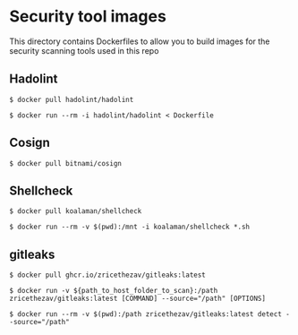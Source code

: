 # Security tool images

This directory contains Dockerfiles to allow you to build images for the security scanning tools used in this repo

## Hadolint

`$ docker pull hadolint/hadolint`

`$ docker run --rm -i hadolint/hadolint < Dockerfile`

## Cosign

`$ docker pull bitnami/cosign`

## Shellcheck

`$ docker pull koalaman/shellcheck`

`$ docker run --rm -v $(pwd):/mnt -i koalaman/shellcheck *.sh`

## gitleaks

`$ docker pull ghcr.io/zricethezav/gitleaks:latest`

`$ docker run -v ${path_to_host_folder_to_scan}:/path zricethezav/gitleaks:latest [COMMAND] --source="/path" [OPTIONS]`

`$ docker run --rm -v $(pwd):/path zricethezav/gitleaks:latest detect --source="/path"`